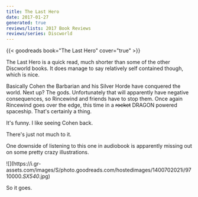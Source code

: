 ```yaml
---
title: The Last Hero
date: 2017-01-27
generated: true
reviews/lists: 2017 Book Reviews
reviews/series: Discworld
---
```

{{< goodreads book="The Last Hero" cover="true" >}}

The Last Hero is a quick read, much shorter than some of the other Discworld books. It does manage to say relatively self contained though, which is nice.  

Basically Cohen the Barbarian and his Silver Horde have conquered the world. Next up? The gods. Unfortunately that will apparently have negative consequences, so Rincewind and friends have to stop them. Once again Rincewind goes over the edge, this time in a ~~rocket~~ DRAGON powered spaceship. That's certainly a thing.  

<!--more-->

It's funny. I like seeing Cohen back.  

There's just not much to it.  

One downside of listening to this one in audiobook is apparently missing out on some pretty crazy illustrations.  

![](https://i.gr- assets.com/images/S/photo.goodreads.com/hostedimages/1400702021i/9710000._SX540_.jpg)  

So it goes.


